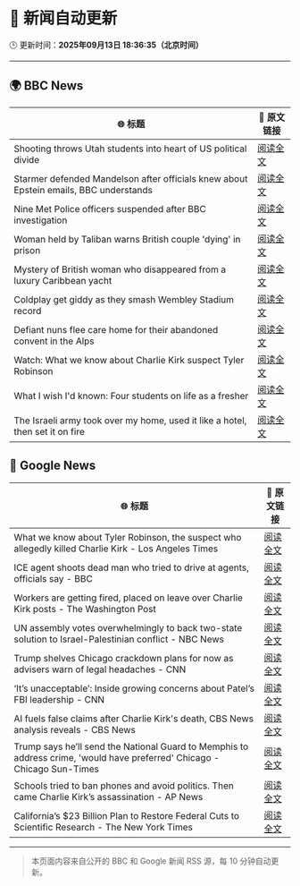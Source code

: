 # 🧠 新闻自动更新

🕒 更新时间：**2025年09月13日 18:36:35（北京时间）**

---

## 🌍 BBC News

| 🌐 标题 | 🔗 原文链接 |
|--------|-------------|
| Shooting throws Utah students into heart of US political divide | [阅读全文](https://www.bbc.com/news/articles/c9dxexl7glvo?at_medium=RSS&at_campaign=rss) |
| Starmer defended Mandelson after officials knew about Epstein emails, BBC understands | [阅读全文](https://www.bbc.com/news/articles/c5yq455w36vo?at_medium=RSS&at_campaign=rss) |
| Nine Met Police officers suspended after BBC investigation | [阅读全文](https://www.bbc.com/news/articles/cn839398xzpo?at_medium=RSS&at_campaign=rss) |
| Woman held by Taliban warns British couple 'dying' in prison | [阅读全文](https://www.bbc.com/news/articles/cm28jd2enz5o?at_medium=RSS&at_campaign=rss) |
| Mystery of British woman who disappeared from a luxury Caribbean yacht | [阅读全文](https://www.bbc.com/news/articles/c4g2zv1px7jo?at_medium=RSS&at_campaign=rss) |
| Coldplay get giddy as they smash Wembley Stadium record | [阅读全文](https://www.bbc.com/news/articles/c306m86y824o?at_medium=RSS&at_campaign=rss) |
| Defiant nuns flee care home for their abandoned convent in the Alps | [阅读全文](https://www.bbc.com/news/articles/c5y8r2gk0vyo?at_medium=RSS&at_campaign=rss) |
| Watch: What we know about Charlie Kirk suspect Tyler Robinson | [阅读全文](https://www.bbc.com/news/videos/cd635wwgz85o?at_medium=RSS&at_campaign=rss) |
| What I wish I'd known: Four students on life as a fresher | [阅读全文](https://www.bbc.com/news/articles/ce801vd85q0o?at_medium=RSS&at_campaign=rss) |
| The Israeli army took over my home, used it like a hotel, then set it on fire | [阅读全文](https://www.bbc.com/news/articles/cj3ye45lrl1o?at_medium=RSS&at_campaign=rss) |

## 📰 Google News

| 🌐 标题 | 🔗 原文链接 |
|--------|-------------|
| What we know about Tyler Robinson, the suspect who allegedly killed Charlie Kirk - Los Angeles Times | [阅读全文](https://news.google.com/rss/articles/CBMirgFBVV95cUxQRVAtTEZmcDVRZWR3LTAwNXBPRy0wSXNSTVZOZHpEdkxDd21wNl9fdERBZ2V2emtYeVFBR3hwTnhWWDlPY2hjUmNKZzJnNXFoeFpfU29NNjFGanFLXzV6N0g2ZWg3QzBZblVqeUw5c21USEVKOVFaVnN0QXZGajUwM1RKQmpxQ0ZWNENOVGVZU1hhR01PQjdvZl9fVjIyamFnOVFuXzVicWZUN1p6OGc?oc=5) |
| ICE agent shoots dead man who tried to drive at agents, officials say - BBC | [阅读全文](https://news.google.com/rss/articles/CBMiWkFVX3lxTE54T1JCQXlOeDZCZEdZT3RUYkhHbm5ZN0NKQk9tYkdJM0x5M0hxN2hJckFHV05IZ0F1ZUtpRmxxZUNTT05wc2VIMnZmZC1QOEtCNHFNV3hnYXdBd9IBX0FVX3lxTE1BUXNBMTZzMmNqcEZKWFdVUGQ5NU8zeGdUOWpsLVM1cC1Bb2poUGdTZ0c1UWJIcTQwTHBYYkV3MUZoRTVxSVRFeUdNRFp5bElCd2Vqb1lKX1poZVpIUVI4?oc=5) |
| Workers are getting fired, placed on leave over Charlie Kirk posts - The Washington Post | [阅读全文](https://news.google.com/rss/articles/CBMimgFBVV95cUxQQUdSTTdqQzYxZjRWclpnRFVHYmhPRHRmU0pCWG56Z0lRQTVja18wblRaeE9lNHQ0OHdBdUtrV0lIWWRNZFFUbmNYRDhBYkFNV1ZhbHZhdzlLQXF0SzZmNkFsRDN3cHhSajVsSlNFeEhBT185QVBFOThORjUxQ1JJU1czdUNMSUxYMmkxTHJ6MmtYT0Z1VU10WXFn?oc=5) |
| UN assembly votes overwhelmingly to back two-state solution to Israel-Palestinian conflict - NBC News | [阅读全文](https://news.google.com/rss/articles/CBMiugFBVV95cUxPVUlaY1lzclo4Z1hEWl9UdTRvQ2tBSHp0LUlacE5VUE5MM01RVEN5aUZ6TU42a09ZTHo1T0lpQ0FpekFlOHZfT0dtLW9yRlRiWWNZX0FMTWphdGFzYWJNLU5uZFJkWEpEUUZHZk1uQXU1SzhJdUthYzNnZjNXeXIxdzVhOG1icEQ3OVp5TlN6UnZfS0p6STNHblZReFVscnFsRlR5VFlzMTNfRkMzNXFGaDd6cnBtNkQ5UUHSAVZBVV95cUxPeVpyWlV1Ty12MUljWFdpQXBIdWZ4X295RV8yTTBSS25PbnNaZkVmSzFxWG11b1cxLWwwMFhZa0RrOGZSYTlnTllGb1ZRcHBFMFBITURxdw?oc=5) |
| Trump shelves Chicago crackdown plans for now as advisers warn of legal headaches - CNN | [阅读全文](https://news.google.com/rss/articles/CBMiggFBVV95cUxNb0drMUowVXk1ZDhHb3JqM3lCYVRZWFI5aDVxUjZHTHlmVmNGb3FZbTczTFd1UDV3d0xOY25paXk3QUlNdHVLRVV2RmIwQ0JoWWRyX1FIMV9ZVUJ6U21CNl9PTEdRcXJwVFZWSFZqaVpJT3E1aExnZUdBUWhueWtFZ1Zn?oc=5) |
| ‘It’s unacceptable’: Inside growing concerns about Patel’s FBI leadership - CNN | [阅读全文](https://news.google.com/rss/articles/CBMif0FVX3lxTFBLWnpyQlM1QXpQOHF1Y1hLcTJicnV3S2w1RG1IdWMxekRscVhBZ0ZXOTlUay1RUnBILUxuVTB5YkJyay01OG9WVlFMSnBQUV9yRzgzZGtjTmctWUJyNHhuSzZWMGp6TE5wRHpocXpwSmMxVV9Wd2NwQjVyWkZ0UVk?oc=5) |
| AI fuels false claims after Charlie Kirk's death, CBS News analysis reveals - CBS News | [阅读全文](https://news.google.com/rss/articles/CBMickFVX3lxTE9HTW5PcGdmLUdLSlowc3QxNUJFcDVtSXhSRmNCY0ZuaEpsUldEUEN6RjdrUERHbjlyTEVXbUlOSkI0V2N4bUhVa0VqdzU5SXFuaWUtVDB3X2s2YlppR1NwbFNGbzdrSnNUbF9Ld0tpTXZDQdIBd0FVX3lxTFBrelNhRTAxLWEzNHdQdWhQSzlfWTdsc21waEVyVGEzdjBPM3otTTdrc0JJN29VU1hkemlyajc3eno4RG5oUWZrVnpvNGYwUVNuYWVsZVRVZHFmSlYyeDJGVWUtTlFyWXB3QnJGbDgwOHlISWtJTWFN?oc=5) |
| Trump says he’ll send the National Guard to Memphis to address crime, 'would have preferred' Chicago - Chicago Sun-Times | [阅读全文](https://news.google.com/rss/articles/CBMiuAFBVV95cUxNLVRhUzdqczU2WHZwMGxUYjNVdlBFczNFYnpKYk5CUjBzbU53anphcmZ2b3hNRjF6NS1Xd0ZoNTROZFEtRmhTVHhuZkZScjFLeks4NWFhYnRkTXRXbk5KWXdfNzRjWFdMREdOblBSMFk2T1hxU0x1U2M2Y1NEVTBYUmdPaUlUaTBQZ3lUOExxNmFOcUpnX2kxT1ZWU3lKUDE5RkphZUJ5NFY3S25MX3Y4bnNER3NRU1lZ?oc=5) |
| Schools tried to ban phones and avoid politics. Then came Charlie Kirk’s assassination - AP News | [阅读全文](https://news.google.com/rss/articles/CBMimgFBVV95cUxPNVA4aVF3VktzdmtqcWhEQlJudWJ3dV9Ed0hLXzNaZl9CQndJM0tWdjNtS0tvdmIwQ25PMW9DNWYtLWpjNjFIZHNjNEhlYXBvTERGVEcyWlN0cXgta2UydzM4b2UtXzBIY0ZTM2VFejdIRWYtelJQRVdaVkpMZ2w5Qi1zNEw4cl96N3ZBYTZuLXl2S2dqSkJISk5n?oc=5) |
| California’s $23 Billion Plan to Restore Federal Cuts to Scientific Research - The New York Times | [阅读全文](https://news.google.com/rss/articles/CBMihAFBVV95cUxOOC1nZ1RGYlQ3NlMxdmt4VWtjZ2t0WnBSZEd2eFk3NzFrMVBBajVQVnBhYU00ckI1LVQ3bUxPUWFMOUJYakFIWUtUTFpYdUtabjFMaGV0TDZCbXFleW85S2czQzNnN0d5bVN0dER1dks5OFZCMnBPTGVudHZvZEpGU1U1U1c?oc=5) |

---
> 本页面内容来自公开的 BBC 和 Google 新闻 RSS 源，每 10 分钟自动更新。